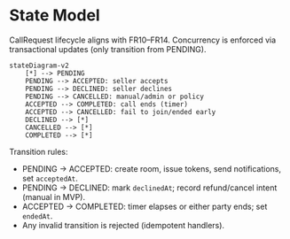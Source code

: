 # State Model

CallRequest lifecycle aligns with FR10–FR14. Concurrency is enforced via transactional updates (only transition from PENDING).

```mermaid
stateDiagram-v2
    [*] --> PENDING
    PENDING --> ACCEPTED: seller accepts
    PENDING --> DECLINED: seller declines
    PENDING --> CANCELLED: manual/admin or policy
    ACCEPTED --> COMPLETED: call ends (timer)
    ACCEPTED --> CANCELLED: fail to join/ended early
    DECLINED --> [*]
    CANCELLED --> [*]
    COMPLETED --> [*]
```

Transition rules:
- PENDING → ACCEPTED: create room, issue tokens, send notifications, set `acceptedAt`.
- PENDING → DECLINED: mark `declinedAt`; record refund/cancel intent (manual in MVP).
- ACCEPTED → COMPLETED: timer elapses or either party ends; set `endedAt`.
- Any invalid transition is rejected (idempotent handlers).

